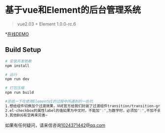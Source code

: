 # 基于vue和Element的后台管理系统
>vue2.03 + Element 1.0.0-rc.6

*[在线DEMO](https://peng1992.github.io/houtai/#/activePublic)
## Build Setup

``` bash
# 安装开发依赖
npm install

# 运行
npm run dev

# 打包压缩
npm run build
```
``` bash
#总结一下在使用ElementUI的过程中所遇到的一些坑
1.想给组件切换加个过渡效果，VUE官方给我们封装了过渡组件transition/transition-group, 在element元素中使用过渡组件，总是报错，是因为element1.0.0-rc.6以上版本有问题，换回1.0.0-rc.6版本就正常了
2.el-checkbox的属性label的值如果为中文时，不能加":",为数字时，必须加":",不加不会报错，但多选框点击没反应
3.其他BUG有空再来完善~
```

如果有任何疑问，请来信咨询[1024371442@qq.com](https://mail.qq.com/cgi-bin/frame_html?sid=INIw6UMyhoiQYF0F&url=%2Fcgi-bin%2Fmail_list%3Fsid%3DINIw6UMyhoiQYF0F%26topmails%3D0&r=cc545c6d55ff5107e3c602fd8b95d460)
